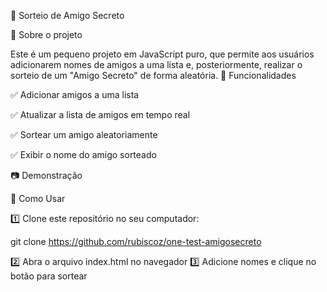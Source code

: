 🎁 Sorteio de Amigo Secreto

📌 Sobre o projeto

Este é um pequeno projeto em JavaScript puro, que permite aos usuários adicionarem nomes de amigos a uma lista e, posteriormente, realizar o sorteio de um "Amigo Secreto" de forma aleatória.
🚀 Funcionalidades

✅ Adicionar amigos a uma lista

✅ Atualizar a lista de amigos em tempo real

✅ Sortear um amigo aleatoriamente

✅ Exibir o nome do amigo sorteado

📷 Demonstração


📂 Como Usar

1️⃣ Clone este repositório no seu computador:

git clone https://github.com/rubiscoz/one-test-amigosecreto

2️⃣ Abra o arquivo index.html no navegador
3️⃣ Adicione nomes e clique no botão para sortear


